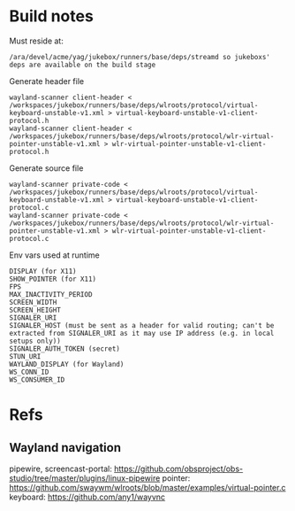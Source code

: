 # Build notes

Must reside at:

    /ara/devel/acme/yag/jukebox/runners/base/deps/streamd so jukeboxs' deps are available on the build stage

Generate header file

    wayland-scanner client-header < /workspaces/jukebox/runners/base/deps/wlroots/protocol/virtual-keyboard-unstable-v1.xml > virtual-keyboard-unstable-v1-client-protocol.h
    wayland-scanner client-header < /workspaces/jukebox/runners/base/deps/wlroots/protocol/wlr-virtual-pointer-unstable-v1.xml > wlr-virtual-pointer-unstable-v1-client-protocol.h

Generate source file

    wayland-scanner private-code < /workspaces/jukebox/runners/base/deps/wlroots/protocol/virtual-keyboard-unstable-v1.xml > virtual-keyboard-unstable-v1-client-protocol.c
    wayland-scanner private-code < /workspaces/jukebox/runners/base/deps/wlroots/protocol/wlr-virtual-pointer-unstable-v1.xml > wlr-virtual-pointer-unstable-v1-client-protocol.c

Env vars used at runtime

    DISPLAY (for X11)
    SHOW_POINTER (for X11)
    FPS
    MAX_INACTIVITY_PERIOD
    SCREEN_WIDTH
    SCREEN_HEIGHT
    SIGNALER_URI
    SIGNALER_HOST (must be sent as a header for valid routing; can't be extracted from SIGNALER_URI as it may use IP address (e.g. in local setups only))
    SIGNALER_AUTH_TOKEN (secret)
    STUN_URI
    WAYLAND_DISPLAY (for Wayland)
    WS_CONN_ID
    WS_CONSUMER_ID    

# Refs

## Wayland navigation

pipewire, screencast-portal: https://github.com/obsproject/obs-studio/tree/master/plugins/linux-pipewire
pointer: https://github.com/swaywm/wlroots/blob/master/examples/virtual-pointer.c
keyboard: https://github.com/any1/wayvnc
